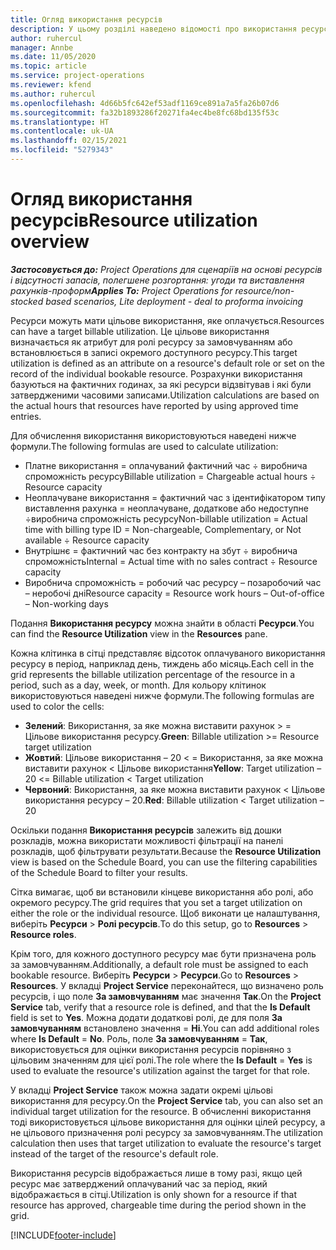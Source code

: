 ```yaml
---
title: Огляд використання ресурсів
description: У цьому розділі наведено відомості про використання ресурсів у Project Operations.
author: ruhercul
manager: Annbe
ms.date: 11/05/2020
ms.topic: article
ms.service: project-operations
ms.reviewer: kfend
ms.author: ruhercul
ms.openlocfilehash: 4d66b5fc642ef53adf1169ce891a7a5fa26b07d6
ms.sourcegitcommit: fa32b1893286f20271fa4ec4be8fc68bd135f53c
ms.translationtype: HT
ms.contentlocale: uk-UA
ms.lasthandoff: 02/15/2021
ms.locfileid: "5279343"
---
```

# <a name="resource-utilization-overview"></a><span data-ttu-id="01e62-103">Огляд використання ресурсів</span><span class="sxs-lookup"><span data-stu-id="01e62-103">Resource utilization overview</span></span>

<span data-ttu-id="01e62-104">_**Застосовується до:** Project Operations для сценаріїв на основі ресурсів і відсутності запасів, полегшене розгортання: угоди та виставлення рахунків-проформ_</span><span class="sxs-lookup"><span data-stu-id="01e62-104">_**Applies To:** Project Operations for resource/non-stocked based scenarios, Lite deployment - deal to proforma invoicing_</span></span>

<span data-ttu-id="01e62-105">Ресурси можуть мати цільове використання, яке оплачується.</span><span class="sxs-lookup"><span data-stu-id="01e62-105">Resources can have a target billable utilization.</span></span> <span data-ttu-id="01e62-106">Це цільове використання визначається як атрибут для ролі ресурсу за замовчуванням або встановлюється в записі окремого доступного ресурсу.</span><span class="sxs-lookup"><span data-stu-id="01e62-106">This target utilization is defined as an attribute on a resource's default role or set on the record of the individual bookable resource.</span></span> <span data-ttu-id="01e62-107">Розрахунки використання базуються на фактичних годинах, за які ресурси відзвітував і які були затвердженими часовими записами.</span><span class="sxs-lookup"><span data-stu-id="01e62-107">Utilization calculations are based on the actual hours that resources have reported by using approved time entries.</span></span>

<span data-ttu-id="01e62-108">Для обчислення використання використовуються наведені нижче формули.</span><span class="sxs-lookup"><span data-stu-id="01e62-108">The following formulas are used to calculate utilization:</span></span>

  - <span data-ttu-id="01e62-109">Платне використання = оплачуваний фактичний час ÷ виробнича спроможність ресурсу</span><span class="sxs-lookup"><span data-stu-id="01e62-109">Billable utilization = Chargeable actual hours ÷ Resource capacity</span></span>
  - <span data-ttu-id="01e62-110">Неоплачуване використання = фактичний час з ідентифікатором типу виставлення рахунка = неоплачуване, додаткове або недоступне ÷виробнича спроможність ресурсу</span><span class="sxs-lookup"><span data-stu-id="01e62-110">Non-billable utilization = Actual time with billing type ID = Non-chargeable, Complementary, or Not available ÷ Resource capacity</span></span>
  - <span data-ttu-id="01e62-111">Внутрішнє = фактичний час без контракту на збут ÷ виробнича спроможність</span><span class="sxs-lookup"><span data-stu-id="01e62-111">Internal = Actual time with no sales contract ÷ Resource capacity</span></span>
  - <span data-ttu-id="01e62-112">Виробнича спроможність = робочий час ресурсу – позаробочий час – неробочі дні</span><span class="sxs-lookup"><span data-stu-id="01e62-112">Resource capacity = Resource work hours – Out-of-office – Non-working days</span></span>

<span data-ttu-id="01e62-113">Подання **Використання ресурсу** можна знайти в області **Ресурси**.</span><span class="sxs-lookup"><span data-stu-id="01e62-113">You can find the **Resource Utilization** view in the **Resources** pane.</span></span>

<span data-ttu-id="01e62-114">Кожна клітинка в сітці представляє відсоток оплачуваного використання ресурсу в період, наприклад день, тиждень або місяць.</span><span class="sxs-lookup"><span data-stu-id="01e62-114">Each cell in the grid represents the billable utilization percentage of the resource in a period, such as a day, week, or month.</span></span> <span data-ttu-id="01e62-115">Для кольору клітинок використовуються наведені нижче формули.</span><span class="sxs-lookup"><span data-stu-id="01e62-115">The following formulas are used to color the cells:</span></span>

  - <span data-ttu-id="01e62-116">**Зелений**: Використання, за яке можна виставити рахунок > = Цільове використання ресурсу.</span><span class="sxs-lookup"><span data-stu-id="01e62-116">**Green**: Billable utilization >= Resource target utilization</span></span>
  - <span data-ttu-id="01e62-117">**Жовтий**: Цільове використання – 20 < = Використання, за яке можна виставити рахунок < Цільове використання</span><span class="sxs-lookup"><span data-stu-id="01e62-117">**Yellow**: Target utilization – 20 <= Billable utilization < Target utilization</span></span>
  - <span data-ttu-id="01e62-118">**Червоний**: Використання, за яке можна виставити рахунок < Цільове використання ресурсу – 20.</span><span class="sxs-lookup"><span data-stu-id="01e62-118">**Red**: Billable utilization < Target utilization – 20</span></span>

<span data-ttu-id="01e62-119">Оскільки подання **Використання ресурсів** залежить від дошки розкладів, можна використати можливості фільтрації на панелі розкладів, щоб фільтрувати результати.</span><span class="sxs-lookup"><span data-stu-id="01e62-119">Because the **Resource Utilization** view is based on the Schedule Board, you can use the filtering capabilities of the Schedule Board to filter your results.</span></span>

<span data-ttu-id="01e62-120">Сітка вимагає, щоб ви встановили кінцеве використання або ролі, або окремого ресурсу.</span><span class="sxs-lookup"><span data-stu-id="01e62-120">The grid requires that you set a target utilization on either the role or the individual resource.</span></span> <span data-ttu-id="01e62-121">Щоб виконати це налаштування, виберіть **Ресурси** > **Ролі ресурсів**.</span><span class="sxs-lookup"><span data-stu-id="01e62-121">To do this setup, go to **Resources** > **Resource roles**.</span></span>

<span data-ttu-id="01e62-122">Крім того, для кожного доступного ресурсу має бути призначена роль за замовчуванням.</span><span class="sxs-lookup"><span data-stu-id="01e62-122">Additionally, a default role must be assigned to each bookable resource.</span></span> <span data-ttu-id="01e62-123">Виберіть **Ресурси** > **Ресурси**.</span><span class="sxs-lookup"><span data-stu-id="01e62-123">Go to **Resources** > **Resources**.</span></span> <span data-ttu-id="01e62-124">У вкладці **Project Service** переконайтеся, що визначено роль ресурсів, і що поле **За замовчуванням** має значення **Так**.</span><span class="sxs-lookup"><span data-stu-id="01e62-124">On the **Project Service** tab, verify that a resource role is defined, and that the **Is Default** field is set to **Yes**.</span></span> <span data-ttu-id="01e62-125">Можна додати додаткові ролі, де для поля **За замовчуванням** встановлено значення = **Ні**.</span><span class="sxs-lookup"><span data-stu-id="01e62-125">You can add additional roles where **Is Default** = **No**.</span></span> <span data-ttu-id="01e62-126">Роль, поле **За замовчуванням** = **Так**, використовується для оцінки використання ресурсів порівняно з цільовим значенням для цієї ролі.</span><span class="sxs-lookup"><span data-stu-id="01e62-126">The role where the **Is Default** = **Yes** is used to evaluate the resource's utilization against the target for that role.</span></span>

<span data-ttu-id="01e62-127">У вкладці **Project Service** також можна задати окремі цільові використання для ресурсу.</span><span class="sxs-lookup"><span data-stu-id="01e62-127">On the **Project Service** tab, you can also set an individual target utilization for the resource.</span></span> <span data-ttu-id="01e62-128">В обчисленні використання тоді використовується цільове використання для оцінки цілей ресурсу, а не цільового призначення ролі ресурсу за замовчуванням.</span><span class="sxs-lookup"><span data-stu-id="01e62-128">The utilization calculation then uses that target utilization to evaluate the resource's target instead of the target of the resource's default role.</span></span>

<span data-ttu-id="01e62-129">Використання ресурсів відображається лише в тому разі, якщо цей ресурс має затверджений оплачуваний час за період, який відображається в сітці.</span><span class="sxs-lookup"><span data-stu-id="01e62-129">Utilization is only shown for a resource if that resource has approved, chargeable time during the period shown in the grid.</span></span>


[!INCLUDE[footer-include](../includes/footer-banner.md)]